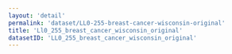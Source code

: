 ```yaml
---
layout: 'detail'
permalink: 'dataset/LL0-255-breast-cancer-wisconsin-original'
title: 'Ll0_255_breast_cancer_wisconsin_original'
datasetID: 'LL0_255_breast_cancer_wisconsin_original'
---
```

